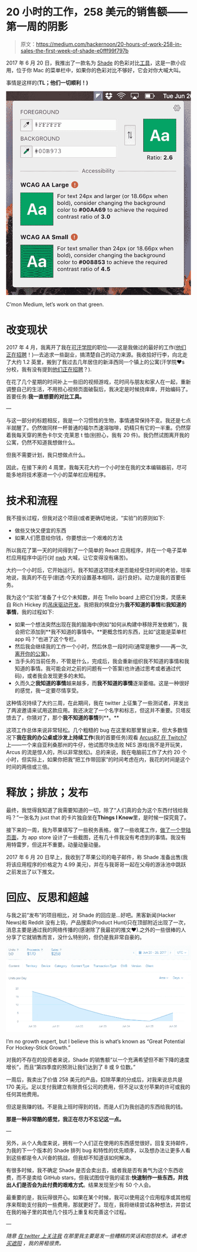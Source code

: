 # 20 小时的工作，258 美元的销售额——第一周的阴影

> 原文：<https://medium.com/hackernoon/20-hours-of-work-258-in-sales-the-first-week-of-shade-e0fff99f797b>

2017 年 6 月 20 日，我推出了一款名为 [Shade](http://halogensoftworks.com/shade/) 的色彩对比[工具](https://hackernoon.com/tagged/tool)，这是一款小应用，位于你 Mac 的菜单栏中，如果你的色彩对比不够好，它会对你大喊大叫。

事情是这样的(**TL；他们一切顺利！)**

![](img/20952ae7902bcefea09e6e57a382a6f8.png)

C’mon Medium, let’s work on that green.

# 改变现状

2017 年 4 月，我离开了我在[可汗学院](https://www.khanacademy.org/)的职位——这是我做过的最好的工作([他们正在招聘](https://www.khanacademy.org/careers)！)—去追求一些副业，搞清楚自己的动力来源。我收拾好行李，向北走了大约 1.2 英里，搬到了我过去几年居住的新泽西同一个镇上的公寓(汗学院❤s 分校，我有没有提到[他们正在招聘](https://www.khanacademy.org/careers)？).

在花了几个星期的时间补上一些旧的视频游戏，花时间与朋友和家人在一起，重新调整自己的生活，不用担心视频页面破裂后，我决定是时候挠痒痒，开始编码了。首要任务:**我一直想要的对比工具。**

—

与这一部分的标题相反，我是一个习惯性的生物，事情通常保持不变。我还是七点半就醒了。仍然做同样一杯普通的福尔杰速溶咖啡，奶精只有它的一半重。仍然穿着我每天穿的黑色卡尔文·克莱恩 t 恤(别担心，我有 20 件)。我仍然试图离开我的公寓，仍然不知道我想做什么。

但我不需要计划，我只想做点什么。

因此，在接下来的 4 周里，我每天花大约一个小时坐在我的文本编辑器前，尽可能多地将技术塞进一个小的菜单栏应用程序。

# 技术和流程

我不擅长过程，但我对这个项目(或者更确切地说，“实验”)的原则如下:

*   做些又快又便宜的东西
*   如果人们愿意给你钱，你要想出一个艰难的方法

所以我花了第一天的时间得到了一个简单的 React 应用程序，并在一个电子菜单栏应用程序中运行(对 [nwb](https://github.com/insin/nwb) 大喊，让它变得没有痛苦)。

大约一个小时后，它开始运行。我不知道这项技术是否能经受住时间的考验，坦率地说，我真的不在乎(剧透:今天的设置基本相同，运行良好)。动力是我的首要任务。

我为这个“实验”准备了十亿个未知数，并在 Trello board 上把它们分类，灵感来自 Rich Hickey 的[吊床驱动开发](https://www.youtube.com/watch?v=f84n5oFoZBc)。我把我的棋盘分为**我不知道的事情**和**我知道的事情**，我的过程如下:

*   如果一个想法突然出现在我的脑海中(例如“如何从构建中移除开发依赖”)，我会把它添加到**我不知道的事情中。**更概念性的东西，比如“这能是菜单栏 app 吗？”也进了这个专栏。
*   然后我会继续我的工作一个小时，然后休息一段时间(通常是散步——再一次,[离开你的公寓](/@jdan/my-best-advice-for-working-remote-6455b5e36043))。
*   当手头的当前任务，不管是什么，完成后，我会重新组织我不知道的事情和我知道的事情。我可能会对之前的问题有一个答案(也许通过思考或者通过代码)，或者我会发现更多的未知。
*   久而久之**我知道的事情**越来越多，而**我不知道的事情**逐渐萎缩。这是一种很好的感觉，我一定要尽情享受。

这种情况持续了大约三周，在此期间，我在 twitter 上征集了一些测试者，并发出了两波邀请来试用这款应用。我还决定了一个名字和标志，但这并不重要。贝塔反馈去了，你猜对了，那个**我不知道的事情**列**。**

这项工作总体来说非常轻松。几个粗糙的 bug 在这里和那里冒出来，但大多数情况下**我在我的办公桌或沙发上持续工作**(我的首要任务)观看 [Arcus87 在 Twitch7](https://www.twitch.tv/arcus87) 上——一个来自亚利桑那州的牛仔，他试图尽快击败 NES 游戏(我不是开玩笑，Arcus 的流是惊人的，所以非常放松)。总的来说，我在电脑前工作了大约 20 个小时，但实际上，如果你把我“把工作带回家”的时间考虑在内，我花的时间是这个时间的两倍或三倍。

# 释放；排放；发布

最终，我觉得我知道了我需要知道的一切，除了“人们真的会为这个东西付钱给我吗？”一张名为 just that 的卡片独自坐在**Things I Know**里，是时候一探究竟了。

接下来的一周，我为苹果填写了一些税务表格，做了一些收尾工作，[做了一个登陆页面](http://halogensoftworks.com/shade/)，为 app store 设计了一些截图，还有几十件我没有考虑到的事情。我没有用特雷罗，但这并不重要。动量动量动量。

2017 年 6 月 20 日早上，我收到了苹果公司的电子邮件，称 Shade 准备出售(我将该应用程序的价格定为 4.99 美元)，并在与我哥哥一起在父母的游泳池中跳跃之前发出了以下推文。

# 回应、反思和超越

与我之前“发布”的项目相比，对 Shade 的回应是…好吧。黑客新闻(Hacker News)和 Reddit 没有上钩，产品搜索(Product Hunt)只在顶部附近出现了一次，消息主要是通过我的网络传播的(感谢除了我最初的推文❤).之外的一些很棒的人分享了它就销售而言，没什么特别的，但仍是我非常自豪的。

![](img/4382d68e14262bdcc3e905ad50278635.png)

I’m no growth expert, but I believe this is what’s known as “Great Potential For Hockey-Stick Growth.”

对我的不存在的投资者来说，Shade 的销售额“以一个充满希望但不断下降的速度增长”，而且“第四季度的预测让我们达到了 8 或 9 位数。”

一周后，我卖出了价值 258 美元的产品，扣除苹果的分成后，对我来说总共是 170 美元。足以支付我建立有限责任公司的费用，但不足以支付苹果的许可或我的任何其他费用。

但这是我赚的钱。不是我上班时得到的钱，而是人们为我创造的东西给我的钱。

**那是一种非常酷的感觉，我正在尽力不忘记这一点。**

—

另外，从个人角度来说，拥有一个人们正在使用的东西感觉很好。回复支持邮件，为我的下一个版本的 Shade 排列 bug 和特性的优先顺序，以及想办法让更多人看到这些都是令人兴奋的挑战，但我却不知道该如何解决。

有很多时候，我不确定 Shade 是否会卖出去，或者我是否有勇气为这个东西收费，而不是卖给 GitHub stars，但我试图信守我的诺言:**快速制作一些东西，并找出人们是否会为此付费的艰难方式**。结果发现至少有 50 个人会。

最重要的是，我玩得很开心。如果在某个时候，我可以使用这个应用程序或其他程序来帮助支付我的一些费用，那就更好了。现在，我将继续尝试各种想法，并尝试在我的袖子里的其他几个技巧上重复和完善这个过程。

—

*随意* [*在 twitter 上关注我*](https://twitter.com/jdan) *在那里我主要是发一些糟糕的笑话和抱怨技术。请考虑* [*买遮阳*](http://halogensoftworks.com/shade/) *，我的房租很贵。*